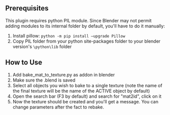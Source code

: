 ## Prerequisites
This plugin requires python PIL module. Since Blender may not permit adding modules to its internal folder by default, you'll have to do it manually:

1. Install pillow: `python -m pip install –upgrade Pillow`
2. Copy PIL folder from your python site-packages folder to your blender version's `\python\lib` folder

## How to Use
1. Add bake_mat_to_texture.py as addon in blender
2. Make sure the .blend is saved
3. Select all objects you wish to bake to a single texture (note the name of the final texture will be the name of the ACTIVE object by default)
4. Open the search bar (F3 by default) and search for "mat2id", click on it
5. Now the texture should be created and you'll get a message. You can change parameters after the fact to rebake.